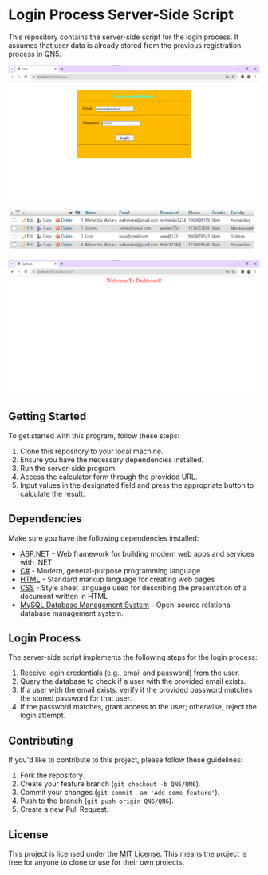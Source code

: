 # Login Process Server-Side Script

This repository contains the server-side script for the login process. It assumes that user data is already stored from the previous registration process in QN5.

![Login Form](login-form.png)

![Database Table](database-view.png)

![DashBoard View](dashboard-view.png)

## Getting Started

To get started with this program, follow these steps:

1. Clone this repository to your local machine.
2. Ensure you have the necessary dependencies installed.
3. Run the server-side program.
4. Access the calculator form through the provided URL.
5. Input values in the designated field and press the appropriate button to calculate the result.

## Dependencies

Make sure you have the following dependencies installed:

- [ASP.NET](https://dotnet.microsoft.com/apps/aspnet) - Web framework for building modern web apps and services with .NET
- [C#](https://docs.microsoft.com/en-us/dotnet/csharp/) - Modern, general-purpose programming language
- [HTML](https://developer.mozilla.org/en-US/docs/Web/HTML) - Standard markup language for creating web pages
- [CSS](https://developer.mozilla.org/en-US/docs/Web/CSS) - Style sheet language used for describing the presentation of a document written in HTML
- [MySQL Database Management System](https://www.mysql.com/) - Open-source relational database management system.


## Login Process

The server-side script implements the following steps for the login process:

1. Receive login credentials (e.g., email and password) from the user.
2. Query the database to check if a user with the provided email exists.
3. If a user with the email exists, verify if the provided password matches the stored password for that user.
4. If the password matches, grant access to the user; otherwise, reject the login attempt.

## Contributing

If you'd like to contribute to this project, please follow these guidelines:

1. Fork the repository.
2. Create your feature branch (`git checkout -b QN6/QN6`).
3. Commit your changes (`git commit -am 'Add some feature'`).
4. Push to the branch (`git push origin QN6/QN6`).
5. Create a new Pull Request.

## License

This project is licensed under the [MIT License](MIT-LICENSE). This means the project is free for anyone to clone or use for their own projects.
